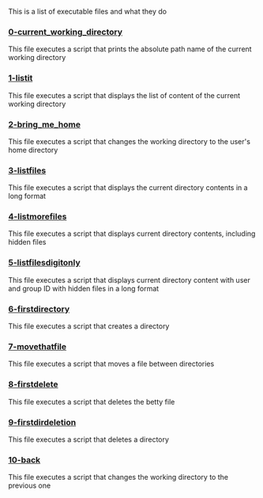 This is a list of executable files and what they do

### [0-current_working_directory](0-current_working_directory)
This file executes a script that prints the absolute path name of the current working directory

### [1-listit](1-listit)
This file executes a script that displays the list of content of the current working directory

### [2-bring_me_home](2-bring_me_home)
This file executes a script that changes the working directory to the user's home directory

### [3-listfiles](3-listfiles)
This file executes a script that displays the current directory contents in a long format

### [4-listmorefiles](4-listmorefiles)
This file executes a script that displays current directory contents, including hidden files

### [5-listfilesdigitonly](5-listfilesdigitonly)
This file executes a script that displays current directory content with user and group ID with hidden files in a long format

### [6-firstdirectory](6-firstdirectory)
This file executes a script that creates a directory

### [7-movethatfile](7-movethatfile)
This file executes a script that moves a file between directories

### [8-firstdelete](8-firstdelete)
This file executes a script that deletes the betty file

### [9-firstdirdeletion](9-firstdirdeletion)
This file executes a script that deletes a directory

### [10-back](10-back)
This file executes a script that changes the working directory to the previous one
